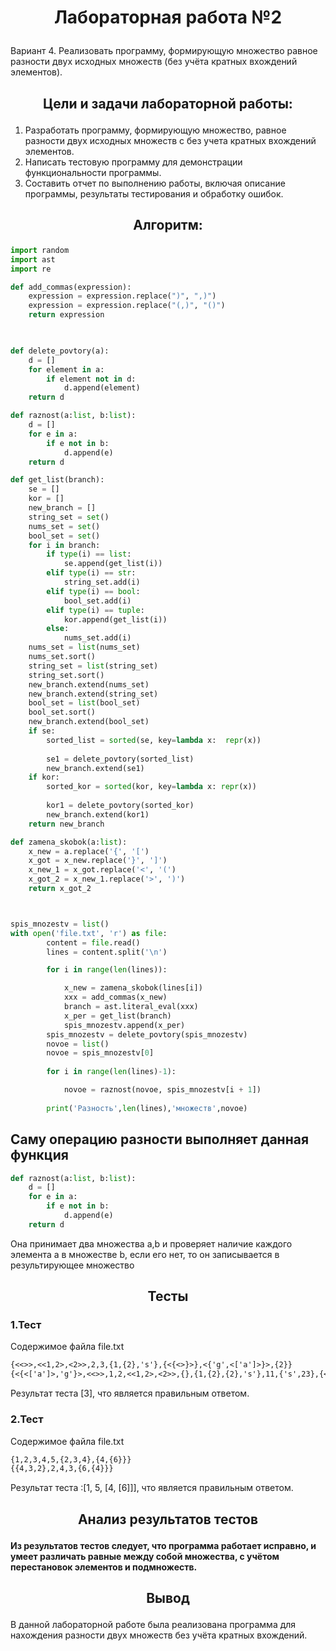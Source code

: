 # <p align="center">Лабораторная работа №2</p>

Вариант 4. Реализовать программу, формирующую множество равное разности двух исходных
множеств (без учёта кратных вхождений элементов).

## <p align="center">Цели и задачи лабораторной работы:</p>
1. Разработать программу, формирующую множество, равное разности двух  исходных множеств с без учета кратных вхождений элементов.
2. Написать тестовую программу для демонстрации функциональности программы.
3. Составить отчет по выполнению работы, включая описание программы, результаты тестирования и обработку ошибок.
   
## <p align="center"> Алгоритм:</p>
```py
import random
import ast
import re

def add_commas(expression):
    expression = expression.replace(")", ",)")
    expression = expression.replace("(,)", "()")
    return expression

            

def delete_povtory(a):
    d = []
    for element in a:
        if element not in d:
            d.append(element)
    return d        

def raznost(a:list, b:list):
    d = []
    for e in a: 
        if e not in b:
            d.append(e)
    return d

def get_list(branch):
    se = []
    kor = []
    new_branch = []
    string_set = set()
    nums_set = set()
    bool_set = set()
    for i in branch:
        if type(i) == list:
            se.append(get_list(i))
        elif type(i) == str:
            string_set.add(i)
        elif type(i) == bool:
            bool_set.add(i)
        elif type(i) == tuple:
            kor.append(get_list(i))
        else:
            nums_set.add(i)
    nums_set = list(nums_set)
    nums_set.sort()
    string_set = list(string_set)
    string_set.sort()
    new_branch.extend(nums_set)
    new_branch.extend(string_set)
    bool_set = list(bool_set)
    bool_set.sort()
    new_branch.extend(bool_set)
    if se:
        sorted_list = sorted(se, key=lambda x:  repr(x))
       
        se1 = delete_povtory(sorted_list)
        new_branch.extend(se1)
    if kor:
        sorted_kor = sorted(kor, key=lambda x: repr(x))
        
        kor1 = delete_povtory(sorted_kor)
        new_branch.extend(kor1)
    return new_branch

def zamena_skobok(a:list):
    x_new = a.replace('{', '[')
    x_got = x_new.replace('}', ']')
    x_new_1 = x_got.replace('<', '(')
    x_got_2 = x_new_1.replace('>', ')')
    return x_got_2



spis_mnozestv = list()
with open('file.txt', 'r') as file: 
        content = file.read() 
        lines = content.split('\n')

        for i in range(len(lines)):

            x_new = zamena_skobok(lines[i])
            xxx = add_commas(x_new)
            branch = ast.literal_eval(xxx)
            x_per = get_list(branch)
            spis_mnozestv.append(x_per)
        spis_mnozestv = delete_povtory(spis_mnozestv)
        novoe = list()
        novoe = spis_mnozestv[0]
        
        for i in range(len(lines)-1):

            novoe = raznost(novoe, spis_mnozestv[i + 1])
            
        print('Разность',len(lines),'множеств',novoe)
```
## Саму операцию разности выполняет данная функция
```py
def raznost(a:list, b:list):
    d = []
    for e in a: 
        if e not in b:
            d.append(e)
    return d
```
Она принимает два множества a,b и проверяет наличие каждого элемента а в множестве b, если его нет, то он записывается в результирующее множество
## <p align="center">Тесты
### 1.Тест
Содержимое файла file.txt
``` txt
{<<>>,<<1,2>,<2>>,2,3,{1,{2},'s'},{<{<>}>},<{'g',<['a']>}>,{2}}
{<{<['a']>,'g'}>,<<>>,1,2,<<1,2>,<2>>,{},{1,{2},{2},'s'},11,{'s',23},{<{<>}>},{2}}
```
Результат теста [3], что является правильным ответом.
### 2.Тест
Содержимое файла file.txt
``` txt
{1,2,3,4,5,{2,3,4},{4,{6}}}
{{4,3,2},2,4,3,{6,{4}}}
```
Результат теста :[1, 5, [4, [6]]], что является правильным ответом.
## <p align="center">Анализ результатов тестов
#### Из результатов тестов следует, что программа работает исправно, и умеет различать равные между собой множества, с учётом перестановок элементов и подмножеств.
## <p align="center">Вывод
В данной лабораторной работе была реализована программа для нахождения разности двух множеств без учёта кратных вхождений.